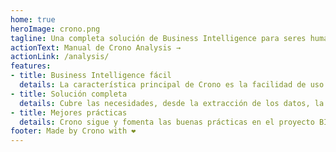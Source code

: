 ```yaml
---
home: true
heroImage: crono.png
tagline: Una completa solución de Business Intelligence para seres humanos.
actionText: Manual de Crono Analysis →
actionLink: /analysis/
features:
- title: Business Intelligence fácil
  details: La característica principal de Crono es la facilidad de uso. Así de simple. 💧
- title: Solución completa
  details: Cubre las necesidades, desde la extracción de los datos, la construcción del DWH, y la visualización y análisis de los datos. ⭐
- title: Mejores prácticas
  details: Crono sigue y fomenta las buenas prácticas en el proyecto BI. Hacemos las cosas bien.🥇
footer: Made by Crono with ❤️
---
```

